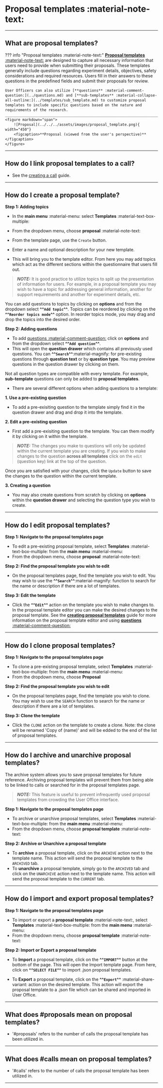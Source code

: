 # Proposal templates :material-note-text:

______________________________________________________________________________________

## What are proposal templates?
??? info "Proposal templates :material-note-text:" 
    [**Proposal templates** :material-note-text:](../templates/proposal_template.md) are designed to capture all necessary information that users need to provide when submitting their proposals. These templates generally include questions regarding experiment details, objectives, safety considerations and required resources. Users fill in their answers to these questions in the predefined fields and submit their proposals for review.

    User Officers can also utilize [**questions** :material-comment-question:](../questions.md) and [**sub-templates** :material-collapse-all-outline:](../templates/sub_template.md) to customize proposal templates to include specific questions based on the nature and requirements of the research.
    ______________________________________________________________________________________
    <figure markdown="span">  
        ![Proposal](../../../assets/images/proposal_template.png){ width="450"}
        <figcaption>**Proposal (viewed from the user's perspective)**</figcaption>
    </figure>

_________________________________________________________________________________________________________

## How do I link proposal templates to a call?

* See the [creating a call](../creating_call.md) guide.

_________________________________________________________________________________________________________

## How do I create a proposal template?

**Step 1: Adding topics**

* In the **main menu** :material-menu: select **Templates** :material-text-box-multiple:
* From the dropdown menu, choose **proposal** :material-note-text:
* From the template page, use the `Create` button. 
* Enter a name and optional description for your new template. 

* This will bring you to the template editor. From here you may add topics which act as the different sections within the questionnaire that users fill out. 

> **_NOTE:_** It is good practice to utilize topics to split up the presentation of information for users. For example, in a proposal template you may wish to have a topic for addressing general information, another for support requirements and another for experiment details, etc.
    
You can add questions to topics by clicking on **options** and from the dropdown select **^^`Add topic`^^**. Topics can be reordered by clicking on the **^^`Reorder topics mode`^^** option. In reorder topics mode, you may drag and drop the topics into the desired order.

**Step 2: Adding questions**

* To add  [questions :material-comment-question:](../questions.md) click on **options** and from the dropdown select **^^`Add question`^^**. 
* This will open the **question drawer** which contains all previously used questions. You can **^^`Search`^^**:material-magnify: for pre-existing questions through **question text** or by **question type**. You may preview questions in the question drawer by clicking on them. 

Not all question types are compatible with every template. For example, **sub-template** questions can only be added to **proposal templates**.

* There are several different options when adding questions to a template:

**1. Use a pre-existing question**

* To add a pre-exisiting question to the template simply find it in the question drawer and drag and drop it into the template. 

**2. Edit a pre-existing question** 

* First add a pre-exisiting question to the template. You can them modify it by clicking on it within the template.

> **_NOTE:_** The changes you make to questions will only be updated within the current template you are creating. If you wish to make changes to the question **across all templates** click on the `edit` (question key) link at the top of the question. 

Once you are satisfied with your changes, click the `Update` button to save the changes to the question within the current template.

**3. Creating a question**

* You may also create questions from scratch by clicking on **options** within the **question drawer** and selecting the question type you wish to create. 

_________________________________________________________________________________________________________

## How do I edit proposal templates?

**Step 1: Navigate to the proposal templates page**

* To edit a pre-existing proposal template, select **Templates** :material-text-box-multiple: from the **main menu** :material-menu:
* From the dropdown menu, choose **proposal** :material-note-text:

**Step 2: Find the proposal template you wish to edit**

* On the proposal templates page, find the template you wish to edit. You may wish to use the **^^`Search`^^**:material-magnify: function to search for the name or description if there are a lot of templates.

**Step 3: Edit the template**

* Click the **^^`Edit`^^** action on the template you wish to make changes to. In the proposal template editor you can make the desired changes to the proposal template. See the [**creating proposal templates**](proposal_template.md) guide for more information on the proposal template editor and using [**questions** :material-comment-question:](../questions.md)

_________________________________________________________________________________________________________

## How do I clone proposal templates?

**Step 1: Navigate to the proposal templates page**

* To clone a pre-existing proposal template, select **Templates** :material-text-box-multiple: from the **main menu** :material-menu:
* From the dropdown menu, choose **Proposal** 

**Step 2: Find the proposal template you wish to edit**

* On the proposal templates page, find the template you wish to clone. You may wish to use the `SEARCH` function to search for the name or description if there are a lot of templates.

**Step 3: Clone the template**

* Click the `CLONE` action on the template to create a clone. Note: the clone will be renamed 'Copy of (name)' and will be edded to the end of the list of proposal templates.

_________________________________________________________________________________________________________

## How do I archive and unarchive proposal templates?

The archive system allows you to save proposal templates for future reference. Archiving proposal templates will prevent them from being able to be linked to calls or searched for in the proposal templates page. 

> **_NOTE:_** This feature is useful to prevent infrequently used proposal templates from crowding the User Office interface.

**Step 1: Navigate to the proposal templates page**

* To archive or unarchive proposal templates, select **Templates** :material-text-box-multiple: from the **main menu** :material-menu:
* From the dropdown menu, choose **proposal template** :material-note-text:

**Step 2: Archive or Unarchive a proposal template**

* To **archive** a proposal template, click on the `ARCHIVE` action next to the template name. This action will send the proposal template to the `ARCHIVED` tab.
* To **unarchive** a proposal template, simply go to the `ARCHIVED` tab and click on the `UNARCHIVE` action next to the template name. This action will send the proposal template to the `CURRENT` tab.

_________________________________________________________________________________________________________

## How do I import and export proposal templates?

**Step 1: Navigate to the proposal templates page**

* To import or export a **proposal template** :material-note-text:, select **Templates** :material-text-box-multiple: from the **main menu** :material-menu:
* From the dropdown menu, choose **proposal template** :material-note-text:

**Step 2: Import or Export a proposal template**

* To **Import** a proposal template, click on the **^^`IMPORT`^^** button at the bottom of the page. This will open the Import template page. From here, click on **^^`SELECT FILE`^^** to import .json proposal templates.

* To **Export** a proposal template, click on the **^^`Export`^^** :material-share-variant: action on the desired template. This action will export the proposal template to a .json file which can be shared and imported in User Office. 

_________________________________________________________________________________________________________

## What does #proposals mean on proposal templates?

* '#proposals' refers to the number of calls the proposal template has been utilized in.

_________________________________________________________________________________________________________

## What does #calls mean on proposal templates?

* '#calls' refers to the number of calls the proposal template has been utilized in.

______________________________________________________________________________________
